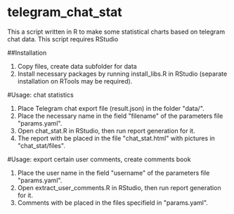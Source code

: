 # telegram_chat_stat
This a script written in R to make some statistical charts based on telegram chat data.
This script requires RStudio 

##Installation
1. Copy files, create data subfolder for data
2. Install necessary packages by running install_libs.R in RStudio (separate installation on RTools may be required).

#Usage: chat statistics 
1. Place Telegram chat export file (result.json) in the folder "data/".
2. Place the necessary name in the field "filename" of the parameters file "params.yaml".
3. Open chat_stat.R in RStudio, then run report generation for it.
4. The report with be placed in the file "chat_stat.html" with pictures in "chat_stat/files".

#Usage: export certain user comments, create comments book
1. Place the user name in the field "username" of the parameters file "params.yaml".
2. Open extract_user_comments.R in RStudio, then run report generation for it.
3. Comments with be placed in the files specifield in "params.yaml".

